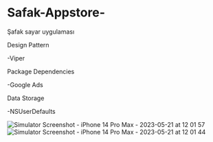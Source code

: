 # Safak-Appstore-
Şafak sayar uygulaması


Design Pattern

-Viper

Package Dependencies

-Google Ads

Data Storage

-NSUserDefaults

![Simulator Screenshot - iPhone 14 Pro Max - 2023-05-21 at 12 01 57](https://github.com/necipfazilgocer/Safak-Appstore-/assets/114177524/42517c5b-7367-4246-b9b2-17d2fc0f83d1)
![Simulator Screenshot - iPhone 14 Pro Max - 2023-05-21 at 12 01 44](https://github.com/necipfazilgocer/Safak-Appstore-/assets/114177524/2f975f2e-7696-4dd8-b57f-d5393e92dfd7)


